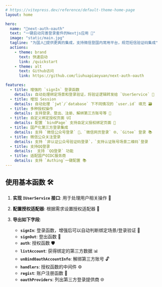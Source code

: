 ```yaml
---
# https://vitepress.dev/reference/default-theme-home-page
layout: home

hero:
  name: "🚀next-auth-oauth"
  text: "一键启动完善登录套件的Nextjs应用 🔐"
  image: "static/main.jpg"
  tagline: "为国人🚩提供更爽的集成，支持微信登国内常用平台，规范短信验证码集成"
  actions:
    - theme: brand
      text: 快速启动
      link: /quickstart
    - theme: alt
      text: Github访问
      link: https://github.com/liuhuapiaoyuan/next-auth-oauth

features:
  - title: 增强的 `signIn` 登录函数
    details: 自动处理绑定场景和登录验证，将验证逻辑转发给 `UserService` 🔄
  - title: 增加 Session
    details: 自动处理 `jwt`/`database` 下不同情况的 `user.id` 填充 🗃️
  - title: 多种授权操作
    details: 支持登录、登出、注册、解绑第三方账号等 🔑
  - title: 自定义绑定授权页面 UI
    details: 配置 `bindPage` 支持自定义授权绑定页面 🎨
  - title: 国产化第三方登录集成
    details: 支持 `微信公众号登录` 🐉、`微信网页登录` 🌐、`Gitee` 登录 📚
  - title: 微信公众关注登录
    details: 支持 `非认证公众号验证码登录`，`支持认证账号场景二维码`登录 
  - title: 支持QQ登录
    details:  支持 `QQ登录` 功能
  - title: 适配国产OIDC服务商
    details: 支持 `Authing`一键配置 📚
---
```




## 使用基本函数 🛠️

1. **实现 `IUserService` 接口**: 用于处理用户相关操作 👤
2. **配置授权适配器**: 根据需求设置授权适配器 🔧
3. **导出如下字段**:

   - **`signIn`**: 登录函数，增强后可以自动判断绑定场景/登录验证 🔑
   - **`signOut`**: 登出函数 🚪
   - **`auth`**: 授权函数 🛡️
   - **`listAccount`**: 获得绑定的第三方数据 📊
   - **`unBindOauthAccountInfo`**: 解绑第三方账号 🔓
   - **`handlers`**: 授权函数的中间件 ⚙️
   - **`regist`**: 账户注册函数 📝
   - **`oauthProviders`**: 列出第三方登录提供商 🌐

